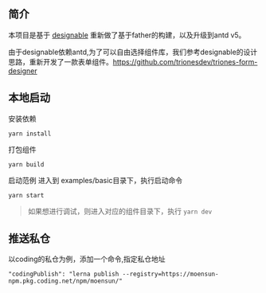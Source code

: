 
## 简介

本项目是基于 [designable](https://github.com/alibaba/designable) 重新做了基于father的构建，以及升级到antd v5。

由于designable依赖antd,为了可以自由选择组件库，我们参考designable的设计思路，重新开发了一款表单组件。https://github.com/trionesdev/triones-form-designer

## 本地启动
安装依赖
```
yarn install
```
 打包组件
```
yarn build
```
启动范例
进入到 examples/basic目录下，执行启动命令
```
yarn start
```
> 如果想进行调试，则进入对应的组件目录下，执行 ``yarn dev``


## 推送私仓
以coding的私仓为例，添加一个命令,指定私仓地址
```
"codingPublish": "lerna publish --registry=https://moensun-npm.pkg.coding.net/npm/moensun/"
```
